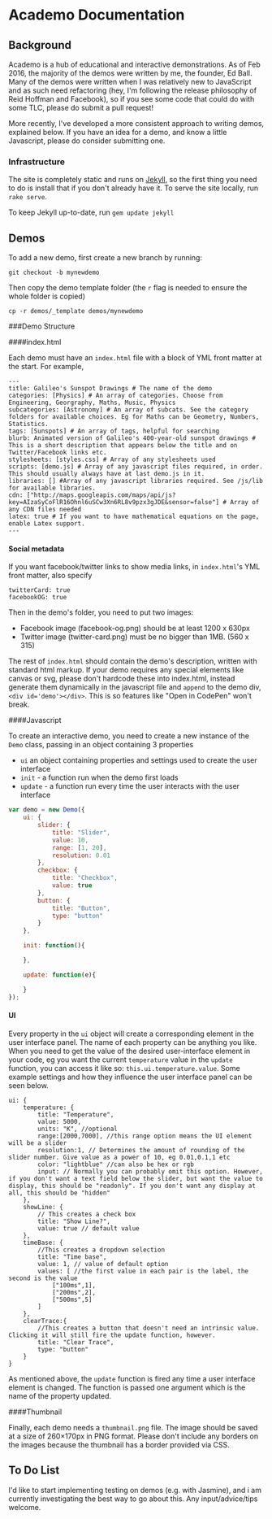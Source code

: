 # Academo Documentation

## Background
Academo is a hub of educational and interactive demonstrations. As of Feb 2016, the majority of the demos were written by me, the founder, Ed Ball. Many of the demos were written when I was relatively new to JavaScript and as such need refactoring (hey, I'm following the release philosophy of Reid Hoffman and Facebook), so if you see some code that could do with some TLC, please do submit a pull request! 

More recently, I've developed a more consistent approach to writing demos, explained below. If you have an idea for a demo, and know a little Javascript, please do consider submitting one.

### Infrastructure

The site is completely static and runs on [Jekyll](https://jekyllrb.com/), so the first thing you need to do is install that if you don't already have it. To serve the site locally, run `rake serve`.

To keep Jekyll up-to-date, run `gem update jekyll`

## Demos

To add a new demo, first create a new branch by running:

```git checkout -b mynewdemo```

Then copy the demo template folder (the `r` flag is needed to ensure the whole folder is copied)

```cp -r demos/_template demos/mynewdemo```

<!-- It's then good to commit this skeleton code and push to a new branch.

```git push -u origin mynewdemo```

(the `-u` flag just means that the local branch will track the remote one) -->

###Demo Structure

####index.html

Each demo must have an `index.html` file with a block of YML front matter at the start. For example,

```
---
title: Galileo's Sunspot Drawings # The name of the demo
categories: [Physics] # An array of categories. Choose from Engineering, Georgraphy, Maths, Music, Physics
subcategories: [Astronomy] # An array of subcats. See the category folders for available choices. Eg for Maths can be Geometry, Numbers, Statistics.
tags: [Sunspots] # An array of tags, helpful for searching
blurb: Animated version of Galileo's 400-year-old sunspot drawings # This is a short description that appears below the title and on Twitter/Facebook links etc. 
stylesheets: [styles.css] # Array of any stylesheets used
scripts: [demo.js] # Array of any javascript files required, in order. This should usually always have at last demo.js in it.
libraries: [] #Array of any javascript libraries required. See /js/lib for available libraries.
cdn: ["http://maps.googleapis.com/maps/api/js?key=AIzaSyCoFlR16Ohnl6uSCw3Xn6RL8v9pzx3gJDE&sensor=false"] # Array of any CDN files needed
latex: true # If you want to have mathematical equations on the page, enable Latex support.
---
```

#### Social metadata

If you want facebook/twitter links to show media links, in `index.html`'s YML front matter, also specify
```
twitterCard: true
facebookOG: true
```

Then in the demo's folder, you need to put two images:

* Facebook image (facebook-og.png) should be at least 1200 x 630px
* Twitter image (twitter-card.png) must be no bigger than 1MB. (560 x 315)

The rest of `index.html` should contain the demo's description, written with standard html markup. If your demo requires any special elements like canvas or svg, please don't hardcode these into index.html, instead generate them dynamically in the javascript file and `append` to the demo div, `<div id='demo'></div>`. This is so features like "Open in CodePen" won't break.

####Javascript

To create an interactive demo, you need to create a new instance of the `Demo` class, passing in an object containing 3 properties
 * `ui` an object containing properties and settings used to create the user interface
 * `init` - a function run when the demo first loads
 * `update` - a function run every time the user interacts with the user interface

```javascript
var demo = new Demo({
	ui: {
		slider: {
			title: "Slider",
			value: 10,
			range: [1, 20],
			resolution: 0.01
		},
		checkbox: {
			title: "Checkbox",
			value: true
		},
		button: {
			title: "Button",
			type: "button"
		}
	},

	init: function(){

	},

	update: function(e){

	}
});
```

#### UI
Every property in the `ui` object will create a corresponding element in the user interface panel. The name of each property can be anything you like. When you need to get the value of the desired user-interface element in your code, eg you want the current `temperature` value in the `update` function, you can access it like so: `this.ui.temperature.value`. Some example settings and how they influence the user interface panel can be seen below.

```
ui: {
	temperature: {
		title: "Temperature",
		value: 5000,
		units: "K", //optional
		range:[2000,7000], //this range option means the UI element will be a slider
		resolution:1, // Determines the amount of rounding of the slider number. Give value as a power of 10, eg 0.01,0.1,1 etc
		color: "lightblue" //can also be hex or rgb
		input: // Normally you can probably omit this option. However, if you don't want a text field below the slider, but want the value to display, this should be "readonly". If you don't want any display at all, this should be "hidden"
	},
	showLine: {
		// This creates a check box
		title: "Show Line?",
		value: true // default value
	},
	timeBase: {
		//This creates a dropdown selection
	    title: "Time base",
	    value: 1, // value of default option
	    values: [ //the first value in each pair is the label, the second is the value
	    	["100ms",1],
	    	["200ms",2],
	    	["500ms",5]
	    ] 
	},
	clearTrace:{
		//This creates a button that doesn't need an intrinsic value. Clicking it will still fire the update function, however.
	    title: "Clear Trace",
	    type: "button"
	}
}
```

As mentioned above, the `update` function is fired any time a user interface element is changed. The function is passed one argument which is the name of the property updated.

####Thumbnail

Finally, each demo needs a `thumbnail.png` file. The image should be saved at a size of 260&times;170px in PNG format. Please don't include any borders on the images because the thumbnail has a border provided via CSS.

## To Do List
I'd like to start implementing testing on demos (e.g. with Jasmine), and i am currently investigating the best way to go about this. Any input/advice/tips welcome.
